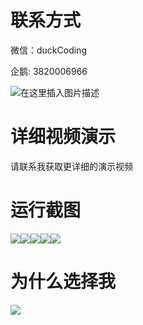 # 联系方式

微信：duckCoding

企鹅: 3820006966

![在这里插入图片描述](http://upload.cxycsx.vip/91ab4bcb4f2c4c6db86365bb6d6e9c62.jpeg)

# 详细视频演示

请联系我获取更详细的演示视频

# 运行截图

![](http://www.bysj52.com/uploadfile/ueditor/image/202306/%E6%AF%95%E8%AE%BEssm460%E5%9F%BA%E4%BA%8Evue%E6%8A%80%E6%9C%AF%E7%9A%84%E5%86%9C%E5%AE%B6%E4%B9%90%E5%86%85%E9%83%A8%E7%AE%A1%E7%90%86%E7%B3%BB%E7%BB%9F+vue%E6%AF%95%E4%B8%9A%E8%AE%BE%E8%AE%A1/4.png)![](http://www.bysj52.com/uploadfile/ueditor/image/202306/%E6%AF%95%E8%AE%BEssm460%E5%9F%BA%E4%BA%8Evue%E6%8A%80%E6%9C%AF%E7%9A%84%E5%86%9C%E5%AE%B6%E4%B9%90%E5%86%85%E9%83%A8%E7%AE%A1%E7%90%86%E7%B3%BB%E7%BB%9F+vue%E6%AF%95%E4%B8%9A%E8%AE%BE%E8%AE%A1/3.png)![](http://www.bysj52.com/uploadfile/ueditor/image/202306/%E6%AF%95%E8%AE%BEssm460%E5%9F%BA%E4%BA%8Evue%E6%8A%80%E6%9C%AF%E7%9A%84%E5%86%9C%E5%AE%B6%E4%B9%90%E5%86%85%E9%83%A8%E7%AE%A1%E7%90%86%E7%B3%BB%E7%BB%9F+vue%E6%AF%95%E4%B8%9A%E8%AE%BE%E8%AE%A1/2.png)![](http://www.bysj52.com/uploadfile/ueditor/image/202306/%E6%AF%95%E8%AE%BEssm460%E5%9F%BA%E4%BA%8Evue%E6%8A%80%E6%9C%AF%E7%9A%84%E5%86%9C%E5%AE%B6%E4%B9%90%E5%86%85%E9%83%A8%E7%AE%A1%E7%90%86%E7%B3%BB%E7%BB%9F+vue%E6%AF%95%E4%B8%9A%E8%AE%BE%E8%AE%A1/5.png)![](http://www.bysj52.com/uploadfile/ueditor/image/202306/%E6%AF%95%E8%AE%BEssm460%E5%9F%BA%E4%BA%8Evue%E6%8A%80%E6%9C%AF%E7%9A%84%E5%86%9C%E5%AE%B6%E4%B9%90%E5%86%85%E9%83%A8%E7%AE%A1%E7%90%86%E7%B3%BB%E7%BB%9F+vue%E6%AF%95%E4%B8%9A%E8%AE%BE%E8%AE%A1/1.png)

# 为什么选择我

![](http://upload.cxycsx.vip/%E7%A8%8B%E5%BA%8F%E8%AE%BE%E8%AE%A1.png)

